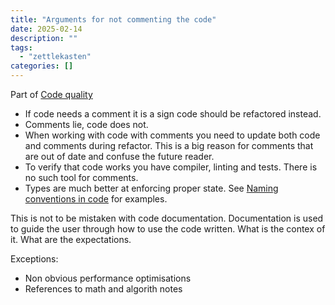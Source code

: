 ```yaml
---
title: "Arguments for not commenting the code"
date: 2025-02-14
description: ""
tags: 
  - "zettlekasten"
categories: []
---
```


Part of [Code quality](Code%20quality)

- If code needs a comment it is a sign code should be refactored instead.
- Comments lie, code does not.
- When working with code with comments you need to update both code and comments during refactor. This is a big reason for comments that are out of date and confuse the future reader.
- To verify that code works you have compiler, linting and tests. There is no such tool for comments.
- Types are much better at enforcing proper state. See [Naming conventions in code](Naming%20conventions%20in%20code.md) for examples.

This is not to be mistaken with code documentation. Documentation is used to guide the user through how to use the code written. What is the contex of it. What are the expectations.

Exceptions:
- Non obvious performance optimisations
- References to math and algorith notes